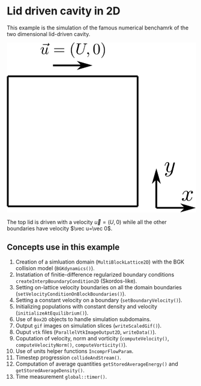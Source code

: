 # Lid driven cavity in 2D

This example is the simulation of the famous numerical benchamrk of the two dimensional lid-driven cavity.

![Lid driven cavity geometry. Side  walls have zero velocity.](figs/cavity2d.svg)

The top lid is driven with a velocity $`\vec u=(U, 0)`$ while
all the other boundaries have velocity $`\vec u=\vec 0`$.

## Concepts use in this example

1. Creation of a simluation domain (`MultiBlockLattice2D`) with the BGK collision model (`BGKdynamics()`).
2. Instatiation of finitie-difference regularized boundary conditions `createInterpBoundaryCondition2D` (Skordos-like).
3. Setting on-lattice velocity boundaries on all the domain boundaries (`setVelocityConditionOnBlockBoundaries()`).
4. Setting a constant velocity on a boundary (`setBoundaryVelocity()`).
5. Initializing populations with constant density and velocity (`initializeAtEquilibrium()`).
6. Use of `Box2D` objects to handle simulation subdomains.
7. Output `gif` images on simulation slices (`writeScaledGif()`).
8. Ouput `vtk` files (`ParallelVtkImageOutput2D`, `writeData()`).
9. Coputation of velocity, norm and vorticity (`computeVelocity()`, `computeVelocityNorm()`, `computeVorticity()`).
10. Use of units helper functions `IncomprFlowParam`.
11. Timestep progression `collideAndStream()`.
12. Computation of average quantities `getStoredAverageEnergy()` and `getStoredAverageDensity()`.
13. Time measurement `global::timer()`.